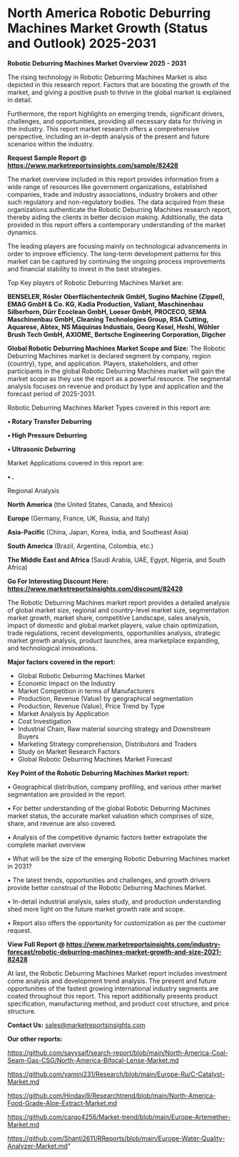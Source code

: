 # North America Robotic Deburring Machines Market Growth (Status and Outlook) 2025-2031

<Strong> Robotic Deburring Machines Market Overview 2025 - 2031</strong>

The rising technology in Robotic Deburring Machines Market is also depicted in this research report. Factors that are boosting the growth of the market, and giving a positive push to thrive in the global market is explained in detail.

Furthermore, the report highlights on emerging trends, significant drivers, challenges, and opportunities, providing all necessary data for thriving in the industry. This report market research offers a comprehensive perspective, including an in-depth analysis of the present and future scenarios within the industry.

<strong>Request Sample Report @ <a href=https://www.marketreportsinsights.com/sample/82428>https://www.marketreportsinsights.com/sample/82428</a></strong>

The market overview included in this report provides information from a wide range of resources like government organizations, established companies, trade and industry associations, industry brokers and other such regulatory and non-regulatory bodies. The data acquired from these organizations authenticate the Robotic Deburring Machines research report, thereby aiding the clients in better decision making. Additionally, the data provided in this report offers a contemporary understanding of the market dynamics.

The leading players are focusing mainly on technological advancements in order to improve efficiency. The long-term development patterns for this market can be captured by continuing the ongoing process improvements and financial stability to invest in the best strategies.

Top Key players of Robotic Deburring Machines Market are:

<strong>BENSELER, Rösler Oberflächentechnik GmbH, Sugino Machine (Zippel), EMAG GmbH & Co. KG, Kadia Production, Valiant, Maschinenbau Silberhorn, Dürr Ecoclean GmbH, Loeser GmbH, PROCECO, SEMA Maschinenbau GmbH, Cleaning Technologies Group, RSA Cutting, Aquarese, Abtex, NS Máquinas Industiais, Georg Kesel, Heshi, Wöhler Brush Tech GmbH, AXIOME, Bertsche Engineering Corporation, Digcher</strong>

<strong><b>Global Robotic Deburring Machines Market Scope and Size:</b></strong>
The Robotic Deburring Machines market is declared segment by company, region (country), type, and application. Players, stakeholders, and other participants in the global Robotic Deburring Machines market will gain the market scope as they use the report as a powerful resource. The segmental analysis focuses on revenue and product by type and application and the forecast period of 2025-2031.

Robotic Deburring Machines Market Types covered in this report are:

<strong>• Rotary Transfer Deburring

• High Pressure Deburring

• Ultrasonic Deburring</strong>

Market Applications covered in this report are:

<strong>• .</strong> 

Regional Analysis

<strong>North America</strong> (the United States, Canada, and Mexico)

<strong>Europe</strong> (Germany, France, UK, Russia, and Italy)

<strong>Asia-Pacific</strong> (China, Japan, Korea, India, and Southeast Asia)

<strong>South America</strong> (Brazil, Argentina, Colombia, etc.)

<strong>The Middle East and Africa</strong> (Saudi Arabia, UAE, Egypt, Nigeria, and South Africa)

<strong>Go For Interesting Discount Here: <a href=https://www.marketreportsinsights.com/discount/82428>https://www.marketreportsinsights.com/discount/82428</a></strong>

The Robotic Deburring Machines market report provides a detailed analysis of global market size, regional and country-level market size, segmentation market growth, market share, competitive Landscape, sales analysis, impact of domestic and global market players, value chain optimization, trade regulations, recent developments, opportunities analysis, strategic market growth analysis, product launches, area marketplace expanding, and technological innovations.

<strong><b>Major factors covered in the report:</b></strong>
<ul>
  <li>Global Robotic Deburring Machines Market </li>
  <li>Economic Impact on the Industry</li>
  <li>Market Competition in terms of Manufacturers</li>
  <li>Production, Revenue (Value) by geographical segmentation</li>
  <li>Production, Revenue (Value), Price Trend by Type</li>
  <li>Market Analysis by Application</li>
  <li>Cost Investigation</li>
  <li>Industrial Chain, Raw material sourcing strategy and Downstream Buyers</li>
  <li>Marketing Strategy comprehension, Distributors and Traders</li>
  <li>Study on Market Research Factors</li>
  <li>Global Robotic Deburring Machines Market Forecast</li>
</ul>

<strong><b>Key Point of the Robotic Deburring Machines Market report:</b></strong>

• Geographical distribution, company profiling, and various other market segmentation are provided in the report.

• For better understanding of the global Robotic Deburring Machines market status, the accurate market valuation which comprises of size, share, and revenue are also covered.

• Analysis of the competitive dynamic factors better extrapolate the complete market overview

• What will be the size of the emerging Robotic Deburring Machines market in 2031?

• The latest trends, opportunities and challenges, and growth drivers provide better construal of the Robotic Deburring Machines Market.

• In-detail industrial analysis, sales study, and production understanding shed more light on the future market growth rate and scope.

• Report also offers the opportunity for customization as per the customer request.

<strong><b>View Full Report @ <a href=https://www.marketreportsinsights.com/industry-forecast/robotic-deburring-machines-market-growth-and-size-2021-82428>https://www.marketreportsinsights.com/industry-forecast/robotic-deburring-machines-market-growth-and-size-2021-82428</a></b></strong>


At last, the Robotic Deburring Machines Market report includes investment come analysis and development trend analysis. The present and future opportunities of the fastest growing international industry segments are coated throughout this report. This report additionally presents product specification, manufacturing method, and product cost structure, and price structure.

<strong>Contact Us:</strong>
sales@marketreportsinsights.com

<strong>Our other reports:</strong>

<a href=https://github.com/sayysaif/search-report/blob/main/North-America-Coal-Seam-Gas-CSG/North-America-Bifocal-Lense-Market.md>https://github.com/sayysaif/search-report/blob/main/North-America-Coal-Seam-Gas-CSG/North-America-Bifocal-Lense-Market.md</a>

<a href=https://github.com/yamini231/Research/blob/main/Europe-Ru/C-Catalyst-Market.md>https://github.com/yamini231/Research/blob/main/Europe-Ru/C-Catalyst-Market.md</a>

<a href=https://github.com/Hindavi9/Researchtrend/blob/main/North-America-Food-Grade-Aloe-Extract-Market.md>https://github.com/Hindavi9/Researchtrend/blob/main/North-America-Food-Grade-Aloe-Extract-Market.md</a>

<a href=https://github.com/cargo4256/Market-trend/blob/main/Europe-Artemether-Market.md>https://github.com/cargo4256/Market-trend/blob/main/Europe-Artemether-Market.md</a>

<a href=https://github.com/Shanti2611/RReports/blob/main/Europe-Water-Quality-Analyzer-Market.md>https://github.com/Shanti2611/RReports/blob/main/Europe-Water-Quality-Analyzer-Market.md</a>"
